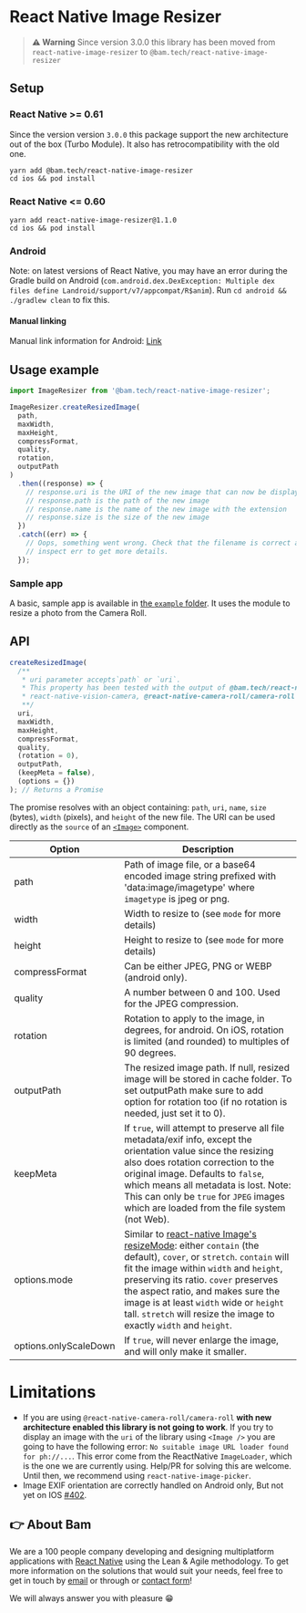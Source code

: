 # React Native Image Resizer

> **⚠ Warning**
> Since version 3.0.0 this library has been moved from `react-native-image-resizer` to `@bam.tech/react-native-image-resizer`

## Setup

### React Native >= 0.61

Since the version version `3.0.0` this package support the new architecture out of the box (Turbo Module).
It also has retrocompatibility with the old one.

```
yarn add @bam.tech/react-native-image-resizer
cd ios && pod install
```

### React Native <= 0.60

```
yarn add react-native-image-resizer@1.1.0
cd ios && pod install
```

### Android

Note: on latest versions of React Native, you may have an error during the Gradle build on Android (`com.android.dex.DexException: Multiple dex files define Landroid/support/v7/appcompat/R$anim`). Run `cd android && ./gradlew clean` to fix this.

#### Manual linking

Manual link information for Android: [Link](docs/android_manual_config.md)

## Usage example

```javascript
import ImageResizer from '@bam.tech/react-native-image-resizer';

ImageResizer.createResizedImage(
  path,
  maxWidth,
  maxHeight,
  compressFormat,
  quality,
  rotation,
  outputPath
)
  .then((response) => {
    // response.uri is the URI of the new image that can now be displayed, uploaded...
    // response.path is the path of the new image
    // response.name is the name of the new image with the extension
    // response.size is the size of the new image
  })
  .catch((err) => {
    // Oops, something went wrong. Check that the filename is correct and
    // inspect err to get more details.
  });
```

### Sample app

A basic, sample app is available in [the `example` folder](https://github.com/bamlab/react-native-image-resizer/tree/master/example). It uses the module to resize a photo from the Camera Roll.

## API

```javascript
createResizedImage(
  /**
   * uri parameter accepts`path` or `uri`.
   * This property has been tested with the output of @bam.tech/react-native-image-picker,
   * react-native-vision-camera, @react-native-camera-roll/camera-roll and http link
   **/
  uri,
  maxWidth,
  maxHeight,
  compressFormat,
  quality,
  (rotation = 0),
  outputPath,
  (keepMeta = false),
  (options = {})
); // Returns a Promise
```

The promise resolves with an object containing: `path`, `uri`, `name`, `size` (bytes), `width` (pixels), and `height` of the new file. The URI can be used directly as the `source` of an [`<Image>`](https://facebook.github.io/react-native/docs/image.html) component.

| Option                | Description                                                                                                                                                                                                                                                                                                                                                                                                  |
| --------------------- | ------------------------------------------------------------------------------------------------------------------------------------------------------------------------------------------------------------------------------------------------------------------------------------------------------------------------------------------------------------------------------------------------------------ |
| path                  | Path of image file, or a base64 encoded image string prefixed with 'data:image/imagetype' where `imagetype` is jpeg or png.                                                                                                                                                                                                                                                                                  |
| width                 | Width to resize to (see `mode` for more details)                                                                                                                                                                                                                                                                                                                                                             |
| height                | Height to resize to (see `mode` for more details)                                                                                                                                                                                                                                                                                                                                                            |
| compressFormat        | Can be either JPEG, PNG or WEBP (android only).                                                                                                                                                                                                                                                                                                                                                              |
| quality               | A number between 0 and 100. Used for the JPEG compression.                                                                                                                                                                                                                                                                                                                                                   |
| rotation              | Rotation to apply to the image, in degrees, for android. On iOS, rotation is limited (and rounded) to multiples of 90 degrees.                                                                                                                                                                                                                                                                               |
| outputPath            | The resized image path. If null, resized image will be stored in cache folder. To set outputPath make sure to add option for rotation too (if no rotation is needed, just set it to 0).                                                                                                                                                                                                                      |
| keepMeta              | If `true`, will attempt to preserve all file metadata/exif info, except the orientation value since the resizing also does rotation correction to the original image. Defaults to `false`, which means all metadata is lost. Note: This can only be `true` for `JPEG` images which are loaded from the file system (not Web).                                                                                |
| options.mode          | Similar to [react-native Image's resizeMode](https://reactnative.dev/docs/image#resizemode): either `contain` (the default), `cover`, or `stretch`. `contain` will fit the image within `width` and `height`, preserving its ratio. `cover` preserves the aspect ratio, and makes sure the image is at least `width` wide or `height` tall. `stretch` will resize the image to exactly `width` and `height`. |
| options.onlyScaleDown | If `true`, will never enlarge the image, and will only make it smaller.                                                                                                                                                                                                                                                                                                                                      |

# Limitations

- If you are using `@react-native-camera-roll/camera-roll` **with new architecture enabled this library is not going to work**. If you try to display an image with the `uri` of the library using `<Image />` you are going to have the following error: `No suitable image URL loader found for ph://...`. This error come from the ReactNative `ImageLoader`, which is the one we are currently using. Help/PR for solving this are welcome. Until then, we recommend using `react-native-image-picker`.
- Image EXIF orientation are correctly handled on Android only, But not yet on IOS [#402](https://github.com/bamlab/react-native-image-resizer/issues/402).

## 👉 About Bam

We are a 100 people company developing and designing multiplatform applications with [React Native](https://www.bam.tech/agence-react-native-paris) using the Lean & Agile methodology. To get more information on the solutions that would suit your needs, feel free to get in touch by [email](mailto://contact@bam.tech) or through or [contact form](https://www.bam.tech/en/contact)!

We will always answer you with pleasure 😁
